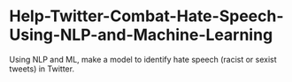 # Help-Twitter-Combat-Hate-Speech-Using-NLP-and-Machine-Learning
Using NLP and ML, make a model to identify hate speech (racist or sexist tweets) in Twitter.
